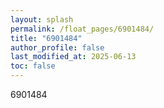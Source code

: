 ```yaml
---
layout: splash
permalink: /float_pages/6901484/
title: "6901484"
author_profile: false
last_modified_at: 2025-06-13
toc: false
---
```

 
6901484
